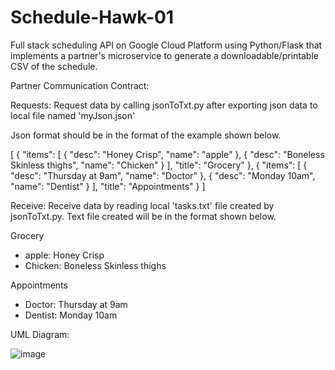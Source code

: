 # Schedule-Hawk-01
Full stack scheduling API on Google Cloud Platform using Python/Flask that implements a partner's microservice to generate a downloadable/printable 
CSV of the schedule.

Partner Communication Contract:

Requests:
Request data by calling jsonToTxt.py after exporting json data to local file named 'myJson.json'

Json format should be in the format of the example shown below.

[
    {
        "items": [
            {
                "desc": "Honey Crisp",
                "name": "apple"
            },
            {
                "desc": "Boneless Skinless thighs",
                "name": "Chicken"
            }
        ],
        "title": "Grocery"
    },
    {
        "items": [
            {
                "desc": "Thursday at 9am",
                "name": "Doctor"
            },
            {
                "desc": "Monday 10am",
                "name": "Dentist"
            }
        ],
        "title": "Appointments"
    }
]

Receive:
Receive data by reading local 'tasks.txt' file created by jsonToTxt.py.
Text file created will be in the format shown below.

Grocery 
- apple: Honey Crisp 
- Chicken: Boneless Skinless thighs 

Appointments 
- Doctor: Thursday at 9am 
- Dentist: Monday 10am 

UML Diagram:

![image](https://user-images.githubusercontent.com/59400213/180667332-f6654a71-b9b4-44db-abfe-63e75131147d.png)

